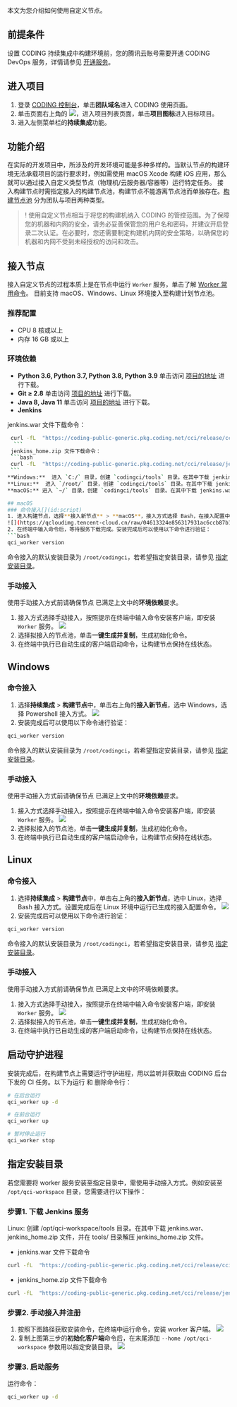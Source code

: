 本文为您介绍如何使用自定义节点。

## 前提条件
设置 CODING 持续集成中构建环境前，您的腾讯云账号需要开通 CODING DevOps 服务，详情请参见 [开通服务](https://cloud.tencent.com/document/product/1115/37268)。

## 进入项目
1. 登录 [CODING 控制台](https://console.cloud.tencent.com/coding)，单击**团队域名**进入 CODING 使用页面。
2. 单击页面右上角的 <img src ="https://main.qcloudimg.com/raw/d94a8e60dd3a41d0af07d72ae0e9d70e.png" style ="margin:0">，进入项目列表页面，单击**项目图标**进入目标项目。
3.  进入左侧菜单栏的**持续集成**功能。

## 功能介绍[](id:intro)
在实际的开发项目中，所涉及的开发环境可能是多种多样的。当默认节点的构建环境无法承载项目的运行要求时，例如需使用 macOS Xcode 构建 iOS 应用，那么就可以通过接入自定义类型节点（物理机/云服务器/容器等）运行特定任务。
接入构建节点时需指定接入的构建节点池，构建节点不能游离节点池而单独存在。[构建节点池](https://cloud.tencent.com/document/product/1115/66309) 分为团队与项目两种类型。
>! 使用自定义节点相当于将您的构建机纳入 CODING 的管控范围。为了保障您的机器和内网的安全，请务必妥善保管您的用户名和密码，并建议开启登录二次认证。在必要时，您还需要制定构建机内网的安全策略，以确保您的机器和内网不受到未经授权的访问和攻击。

## 接入节点[](id:connect)
接入自定义节点的过程本质上是在节点中运行 `Worker` 服务，单击了解 [Worker 常用命令](https://cloud.tencent.com/document/product/1115/66308)。
目前支持 macOS、Windows、Linux 环境接入至构建计划节点池。

### 推荐配置[](id:recommended)
-   CPU 8 核或以上
-   内存 16 GB 或以上

### 环境依赖[](id:rely)
-   **Python 3.6, Python 3.7, Python 3.8, Python 3.9**
    单击访问 [项目的地址](https://www.python.org/) 进行下载。
-   **Git ≥ 2.8**
    单击访问 [项目的地址](https://git-scm.com/downloads) 进行下载。
-   **Java 8, Java 11**
    单击访问 [项目的地址](https://www.java.com/zh-TW/download/manual.jsp) 进行下载。
-   **Jenkins**

		
jenkins.war 文件下载命令：
   ```bash
    curl -fL  "https://coding-public-generic.pkg.coding.net/cci/release/cci-agent/jenkins.war?version=2.293-cci" -o jenkins.war
     ```
    jenkins_home.zip 文件下载命令：
    ```bash
    curl -fL  "https://coding-public-generic.pkg.coding.net/cci/release/jenkinsHome.zip?version=latest" -o jenkins_home.zip
    ```
**Windows:**  进入 `C:/` 目录，创建 `codingci/tools` 目录。在其中下载 jenkins.war 、jenkins_home.zip 文件，并在 `tools/` 目录解压 jenkins_home.zip 文件。
**Linux:**  进入 `/root/` 目录，创建 `codingci/tools` 目录。在其中下载 jenkins.war 、jenkins_home.zip 文件，并在 `tools/` 目录解压 jenkins_home.zip 文件。
**macOS:** 进入 `~/` 目录，创建 `codingci/tools` 目录。在其中下载 jenkins.war 、jenkins_home.zip 文件，并在 `tools/` 目录解压 jenkins_home.zip 文件。

## macOS
### 命令接入[](id:script)
1. 进入构建节点，选择**接入新节点** > **macOS**，接入方式选择 Bash，在接入配置中选择对应节点池，单击**生成接入配置并复制**。
![](https://qcloudimg.tencent-cloud.cn/raw/04613324e856317931ac6ccb87b1dc36.png)
2. 在终端中输入命令后，等待服务下载完成。安装完成后可以使用以下命令进行验证：
```bash
qci_worker version
```
命令接入的默认安装目录为 `/root/codingci`，若希望指定安装目录，请参见 [指定安装目录](#specify-directory)。

### 手动接入[](id:manual)
使用手动接入方式前请确保节点 已满足上文中的**环境依赖**[](id:rely)要求。
1. 接入方式选择手动接入，按照提示在终端中输入命令安装客户端，即安装 `Worker` 服务。
![](https://qcloudimg.tencent-cloud.cn/raw/a34d826315e863531c7fd639c42a60a4.png)
2. 选择拟接入的节点池，单击**一键生成并复制**，生成初始化命令。
3. 在终端中执行已自动生成的客户端启动命令，让构建节点保持在线状态。

## Windows
### 命令接入[](id:script)
1. 选择**持续集成** > **构建节点**中，单击右上角的**接入新节点**，选中 Windows，选择 Powershell 接入方式。
![](https://qcloudimg.tencent-cloud.cn/raw/b6209c73406c1eb70b36d32c146c99f5.png)
2. 安装完成后可以使用以下命令进行验证：
```bash
qci_worker version
```
命令接入的默认安装目录为 `/root/codingci`，若希望指定安装目录，请参见 [指定安装目录](#specify-directory)。

### 手动接入[](id:manual)
使用手动接入方式前请确保节点 已满足上文中的**环境依赖**[](id:rely)要求。
1. 接入方式选择手动接入，按照提示在终端中输入命令安装客户端，即安装 `Worker` 服务。
![](https://qcloudimg.tencent-cloud.cn/raw/12617abca2121e6a5f162f87cccd55d9.png)
2. 选择拟接入的节点池，单击**一键生成并复制**，生成初始化命令。
3. 在终端中执行已自动生成的客户端启动命令，让构建节点保持在线状态。

## Linux
### 命令接入[](id:script)
1. 选择**持续集成** > **构建节点**中，单击右上角的**接入新节点**，选中 Linux，选择 Bash 接入方式。设置完成后在 Linux 环境中运行已生成的接入配置命令。
![](https://qcloudimg.tencent-cloud.cn/raw/d0b59a34bd2ee6c4bc871364bff0d384.png)
2. 安装完成后可以使用以下命令进行验证：
```bash
qci_worker version
```
命令接入的默认安装目录为 `/root/codingci`，若希望指定安装目录，请参见 [指定安装目录](#specify-directory)。

### 手动接入[](id:manual)
使用手动接入方式前请确保节点 已满足上文中的环境依赖[](id:rely)要求。
1. 接入方式选择手动接入，按照提示在终端中输入命令安装客户端，即安装 `Worker` 服务。
![](https://qcloudimg.tencent-cloud.cn/raw/0243052f5972469adc38dbc6c597e283.png)
2. 选择拟接入的节点池，单击**一键生成并复制**，生成初始化命令。
3. 在终端中执行已自动生成的客户端启动命令，让构建节点保持在线状态。

## 启动守护进程[](id:daemon)
安装完成后，在构建节点上需要运行守护进程，用以监听并获取由 CODING 后台下发的 CI 任务。以下为运行 和 删除命令行：
```bash
# 在后台运行
qci_worker up -d

# 在前台运行
qci_worker up

# 暂时停止运行
qci_worker stop
```

## 指定安装目录[](id:specify-directory)
若您需要将 worker 服务安装至指定目录中，需使用手动接入方式。例如安装至 `/opt/qci-workspace` 目录，您需要进行以下操作：

### 步骤1. 下载 Jenkins 服务[](id:1)
Linux: 创建 /opt/qci-workspace/tools 目录。在其中下载 jenkins.war、jenkins_home.zip 文件，并在 tools/ 目录解压 jenkins_home.zip 文件。
-   jenkins.war 文件下载命令
```bash
curl -fL  "https://coding-public-generic.pkg.coding.net/cci/release/cci-agent/jenkins.war?version=2.293-cci" -o jenkins.war
```
-   jenkins_home.zip 文件下载命令
```bash
curl -fL  "https://coding-public-generic.pkg.coding.net/cci/release/jenkinsHome.zip?version=latest" -o jenkins_home.zip
```

### 步骤2. 手动接入并注册[](id:2)
1. 按照下图路径获取安装命令，在终端中运行命令，安装 worker 客户端。
![](https://qcloudimg.tencent-cloud.cn/raw/673a4edf84d907f53b2e93d713b2701c.png)
2. 复制上图第三步的**初始化客户端**命令后，在末尾添加 `--home /opt/qci-workspace` 参数用以指定安装目录。
![](https://qcloudimg.tencent-cloud.cn/raw/d07cee260c0e094f8aee1f8c4efc26fb.png)

### 步骤3. 启动服务[](id:3)
运行命令：
```bash
qci_worker up -d
```
